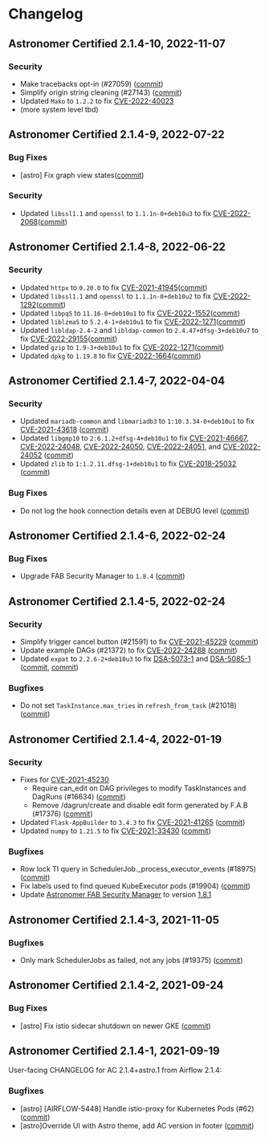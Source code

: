 # Changelog

Astronomer Certified 2.1.4-10, 2022-11-07
-----------------------------------------

### Security

- Make tracebacks opt-in (#27059) ([commit](https://github.com/astronomer/airflow/commit/cc1c2cf4309947f3b175272898aa6b41af24e4ed))
- Simplify origin string cleaning (#27143) ([commit](https://github.com/astronomer/airflow/commit/dd94f3348f47ab051c66b1534aa393f45ca04952))
- Updated `Mako` to `1.2.2` to fix [CVE-2022-40023](https://avd.aquasec.com/nvd/CVE-2022-40023)
- (more system level tbd)

Astronomer Certified 2.1.4-9, 2022-07-22
----------------------------------------

### Bug Fixes

- [astro] Fix graph view states([commit](https://github.com/astronomer/airflow/commit/b23be74bb48c2dc4593dacdb2d81b77dac03eae4))

### Security

- Updated `libssl1.1` and `openssl` to `1.1.1n-0+deb10u3` to fix [CVE-2022-2068](https://avd.aquasec.com/nvd/CVE-2022-2068)([commit](https://github.com/astronomer/ap-airflow/commit/5214a321d2f2af21a1184f97ddc1b1eed8397106))

Astronomer Certified 2.1.4-8, 2022-06-22
----------------------------------------
### Security

- Updated `httpx` to `0.20.0` to fix [CVE-2021-41945](https://avd.aquasec.com/nvd/cve-2021-41945)([commit](https://github.com/astronomer/ap-airflow/commit/761a089fcd3bc9ab1227af78a3f4007a5e956270))
- Updated `libssl1.1` and `openssl` to `1.1.1n-0+deb10u2` to fix [CVE-2022-1292](https://avd.aquasec.com/nvd/cve-2022-1292)([commit](https://github.com/astronomer/ap-airflow/commit/7e637f4f8ecf8a4c29ad108ef185fe16cb2c4d06))
- Updated `libpq5` to `11.16-0+deb10u1` to fix [CVE-2022-1552](https://avd.aquasec.com/nvd/cve-2022-1552)([commit](https://github.com/astronomer/ap-airflow/commit/7e637f4f8ecf8a4c29ad108ef185fe16cb2c4d06))
- Updated `liblzma5` to `5.2.4-1+deb10u1` to fix [CVE-2022-1271](https://avd.aquasec.com/nvd/cve-2022-1271)([commit](https://github.com/astronomer/ap-airflow/commit/7e637f4f8ecf8a4c29ad108ef185fe16cb2c4d06))
- Updated `libldap-2.4-2` and `libldap-common` to `2.4.47+dfsg-3+deb10u7` to fix [CVE-2022-29155](https://avd.aquasec.com/nvd/cve-2022-29155)([commit](https://github.com/astronomer/ap-airflow/commit/7e637f4f8ecf8a4c29ad108ef185fe16cb2c4d06))
- Updated `gzip` to `1.9-3+deb10u1` to fix [CVE-2022-1271](https://avd.aquasec.com/nvd/cve-2022-1271)([commit](https://github.com/astronomer/ap-airflow/commit/7e637f4f8ecf8a4c29ad108ef185fe16cb2c4d06))
- Updated `dpkg` to `1.19.8` to fix [CVE-2022-1664](https://avd.aquasec.com/nvd/cve-2022-1664)([commit](https://github.com/astronomer/ap-airflow/commit/7e637f4f8ecf8a4c29ad108ef185fe16cb2c4d06))

Astronomer Certified 2.1.4-7, 2022-04-04
----------------------------------------

### Security

- Updated `mariadb-common` and `libmariadb3` to `1:10.3.34-0+deb10u1` to fix [CVE-2021-43618](https://nvd.nist.gov/vuln/detail/CVE-2021-43618) ([commit](https://github.com/astronomer/ap-airflow/commit/8642c845c719b14faf89d1901fcade24250ff78e))
- Updated `libgmp10` to `2:6.1.2+dfsg-4+deb10u1` to fix [CVE-2021-46667](https://nvd.nist.gov/vuln/detail/CVE-2021-46667), [CVE-2022-24048](https://nvd.nist.gov/vuln/detail/CVE-2022-24048), [CVE-2022-24050](https://nvd.nist.gov/vuln/detail/CVE-2022-24050), [CVE-2022-24051](https://nvd.nist.gov/vuln/detail/CVE-2022-24051), and [CVE-2022-24052](https://nvd.nist.gov/vuln/detail/CVE-2022-24052) ([commit](https://github.com/astronomer/ap-airflow/commit/8642c845c719b14faf89d1901fcade24250ff78e))
- Updated `zlib` to `1:1.2.11.dfsg-1+deb10u1` to fix [CVE-2018-25032](https://nvd.nist.gov/vuln/detail/CVE-2018-25032) ([commit](https://github.com/astronomer/ap-airflow/commit/c10118eb41df281863d6de702dfeefe33b179489))

### Bug Fixes

- Do not log the hook connection details even at DEBUG level ([commit](https://github.com/astronomer/airflow/commit/053e4eb2ddd1c0b2eeae437ea7fec1edf32b90df))

Astronomer Certified 2.1.4-6, 2022-02-24
----------------------------------------

### Bug Fixes

- Upgrade FAB Security Manager to `1.8.4` ([commit](https://github.com/astronomer/ap-airflow/commit/0bd531351cdc37dd0fbd6d76c3b680615b31241e))

Astronomer Certified 2.1.4-5, 2022-02-24
----------------------------------------

### Security

- Simplify trigger cancel button (#21591) to fix [CVE-2021-45229](https://nvd.nist.gov/vuln/detail/CVE-2021-45229) ([commit](https://github.com/astronomer/airflow/commit/4ee86ad2eec68f0c14f077392f75048dcadfb7e0))
- Update example DAGs (#21372) to fix [CVE-2022-24288](https://nvd.nist.gov/vuln/detail/CVE-2022-24288) ([commit](https://github.com/astronomer/airflow/commit/4e1ab17316d2a1ad9e343a10220fcbb63b928747))
- Updated `expat` to `2.2.6-2+deb10u3` to fix [DSA-5073-1](https://security-tracker.debian.org/tracker/DSA-5073-1) and [DSA-5085-1](https://security-tracker.debian.org/tracker/DSA-5085-1) ([commit](https://github.com/astronomer/ap-airflow/commit/b875830c3ccb8ad0d232d99e962fecc7ea639bc9), [commit](https://github.com/astronomer/ap-airflow/commit/4ffca19f5428ed2911dd30f1ac10064b8a0bb7ea))

### Bugfixes

- Do not set `TaskInstance.max_tries` in `refresh_from_task` (#21018) ([commit](https://github.com/astronomer/airflow/commit/70d195a9ab184788a7df0dc466ee088c2daed7b5))


Astronomer Certified 2.1.4-4, 2022-01-19
----------------------------------------

### Security

- Fixes for [CVE-2021-45230](https://nvd.nist.gov/vuln/detail/CVE-2021-45230)
    - Require can_edit on DAG privileges to modify TaskInstances and DagRuns (#16634) ([commit](https://github.com/astronomer/airflow/commit/e9f0f90d1e85259fdfb6aa9e3023dd27daedd7eb))
    - Remove /dagrun/create and disable edit form generated by F.A.B (#17376) ([commit](https://github.com/astronomer/airflow/commit/fa28024bd38cad8d62476e19f595ad1faffa0b1e))
- Updated `Flask-AppBuilder` to `3.4.3` to fix [CVE-2021-41265](https://nvd.nist.gov/vuln/detail/CVE-2021-41265) ([commit](https://github.com/astronomer/ap-airflow/commit/b7ce051b726978691f6f37cb1f2f00a3c88da56f))
- Updated `numpy` to `1.21.5` to fix [CVE-2021-33430](https://nvd.nist.gov/vuln/detail/CVE-2021-33430) ([commit](https://github.com/astronomer/ap-airflow/commit/953ec71d9228f0c6558d4cd9aa74b8ddb5dfd141))

### Bugfixes

- Row lock TI query in SchedulerJob._process_executor_events (#18975) ([commit](https://github.com/astronomer/airflow/commit/d161134d540be46d6a641dd85df1a31a2cd80779))
- Fix labels used to find queued KubeExecutor pods (#19904) ([commit](https://github.com/astronomer/airflow/commit/9cea8217a940dea45d6d3255a1f4284e5efcf150))
- Update [Astronomer FAB Security Manager](https://github.com/astronomer/astronomer-fab-securitymanager) to version [1.8.1](https://github.com/astronomer/astronomer-fab-securitymanager/releases/tag/v1.8.1)

Astronomer Certified 2.1.4-3, 2021-11-05
----------------------------------------

### Bugfixes

- Only mark SchedulerJobs as failed, not any jobs (#19375) ([commit](https://github.com/astronomer/airflow/commit/207154417))

Astronomer Certified 2.1.4-2, 2021-09-24
--------------------------------------------

### Bug Fixes

- [astro] Fix istio sidecar shutdown on newer GKE ([commit](https://github.com/astronomer/airflow/commit/cbd50ef0a))

Astronomer Certified 2.1.4-1, 2021-09-19
----------------------------------------

User-facing CHANGELOG for AC 2.1.4+astro.1 from Airflow 2.1.4:

### Bugfixes

- [astro] [AIRFLOW-5448] Handle istio-proxy for Kubernetes Pods (#62) ([commit](https://github.com/astronomer/airflow/commit/01d3f16))
- [astro]Override UI with Astro theme, add AC version in footer ([commit](https://github.com/astronomer/airflow/commit/d4dfd21))
